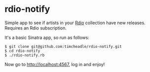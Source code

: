# rdio-notify

Simple app to see if artists in your [Rdio](http://rdio.com) collection
have new releases. Requires an Rdio subscription.

It's a basic Sinatra app, so run as follows:
```
$ git clone git@github.com:timcheadle/rdio-notify.git
$ cd rdio-notify
$ ./rdio-notify.rb
```
Now go to [http://localhost:4567](), log in and enjoy!

